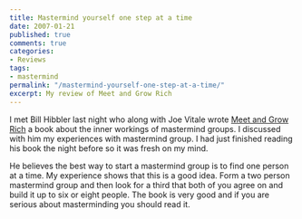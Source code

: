 ```yaml
---
title: Mastermind yourself one step at a time
date: 2007-01-21
published: true
comments: true
categories:
- Reviews
tags:
- mastermind
permalink: "/mastermind-yourself-one-step-at-a-time/"
excerpt: My review of Meet and Grow Rich
---
```

I met Bill Hibbler last night who along with Joe Vitale wrote  [Meet and Grow Rich](http://www.meetandgrowrich.com) a book about the inner workings of mastermind groups.  I discussed with him my experiences with mastermind group.  I had just finished reading his book the night before so it was fresh on my mind.

He believes the best way to start a mastermind group is to find one person at a time.  My experience shows that this is a good idea.  Form a two person mastermind group and then look for a third that both of you agree on and build it up to six or eight people.  The book is very good and if you are serious about masterminding you should read it.